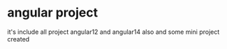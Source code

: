 # angular project
it's include all project angular12 and angular14 also
and some mini project created
